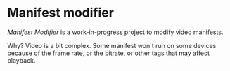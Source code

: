 # Manifest modifier

*Manifest Modifier* is a work-in-progress project to modify video manifests.

Why? Video is a bit complex. Some manifest won't run on some devices because of the frame rate, or the bitrate, or other tags that may affect playback.
